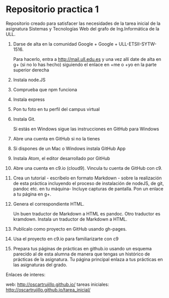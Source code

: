 # Repositorio practica 1
Repositorio creado para satisfacer las necesidades de la tarea inicial de la asignatura Sistemas y Tecnologías Web del grafo de Ing.Informática de la ULL.

1. Darse de alta en la comunidad Google + Google + ULL-ETSII-SYTW-1516. 

    Para hacerlo, entra a http://mail.ull.edu.es y una vez allí date de alta en g+ (si no lo has hecho) siguiendo el enlace en +me o +yo en la parte superior derecha

2. Instala node.JS
3. Comprueba que npm funciona
4. Instala express
5. Pon tu foto en tu perfil del campus virtual
6. Instala Git. 
    
    Si estás en Windows sigue las instrucciones en GitHub para Windows
7. Abre una cuenta en GitHub si no la tienes
8. Si dispones de un Mac o Windows instala GitHub App
9. Instala Atom, el editor desarrollado por GitHub
10. Abre una cuenta en c9.io (cloud9). Vincula tu cuenta de GitHub con c9.
11. Crea un tutorial - escríbelo en formato Markdown - sobre la realización de esta práctica incluyendo el proceso de instalación de nodeJS, de git, pandoc etc. en tu máquina- Incluye capturas de pantalla. Pon un enlace a tu página en g+.
12. Genera el correspondiente HTML. 

    Un buen traductor de Markdown a HTML es pandoc. Otro traductor es kramdown. Instala un traductor de Markdown a HTML.
13. Publícalo como proyecto en GitHub usando gh-pages.
14. Usa el proyecto en c9.io para familiarizarte con c9
15. Prepara tus páginas de prácticas en github.io usando un esquema parecido al de esta alumna de manera que tengas un histórico de prácticas de la asignatura. Tu página principal enlaza a tus prácticas en las asignaturas del grado.


Enlaces de interes:

web: http://oscartrujillo.github.io/
tareas iniciales: http://oscartrujillo.github.io/tarea_inicial/
